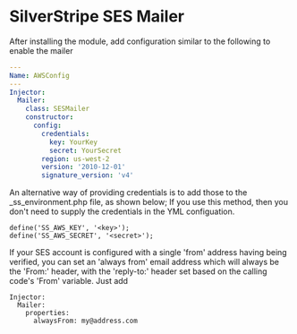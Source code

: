 # SilverStripe SES Mailer

After installing the module, add configuration similar to the following
to enable the mailer

```yml
---
Name: AWSConfig
---
Injector:
  Mailer:
    class: SESMailer
    constructor:
      config:
        credentials: 
          key: YourKey
          secret: YourSecret
        region: us-west-2
        version: '2010-12-01'
        signature_version: 'v4'
```

An alternative way of providing credentials is to add those to the _ss_environment.php file, as shown below;
If you use this method, then you don't need to supply the credentials in the YML configuation.

```
define('SS_AWS_KEY', '<key>');
define('SS_AWS_SECRET', '<secret>');
```

If your SES account is configured with a single 'from' address having being 
verified, you can set an 'always from' email address which will always be the 
'From:' header, with the 'reply-to:' header set based on the calling code's
'From' variable. Just add

```
Injector:
  Mailer:
    properties:
      alwaysFrom: my@address.com
```
